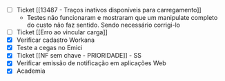 
- [ ] Ticket [[13487 - Traços inativos disponíveis para carregamento]]
	- Testes não funcionaram e mostraram que um manipulate completo do custo não faz sentido. Sendo necessário corrigi-lo
- [ ] Ticket [[Erro ao vincular carga]]
- [x] Verificar cadastro Workana
- [x] Teste a cegas no Emici
- [x] Ticket [[NF sem chave - PRIORIDADE]] - SS
- [x] Verificar emissão de notificação em aplicações Web
- [x] Academia
